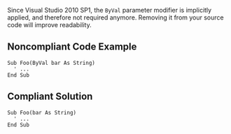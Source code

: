 
Since Visual Studio 2010 SP1, the `ByVal` parameter modifier is implicitly applied, and therefore not required anymore. Removing it from your source code will improve readability.

## Noncompliant Code Example


    Sub Foo(ByVal bar As String)
      ' ...
    End Sub


## Compliant Solution


    Sub Foo(bar As String)
      ' ...
    End Sub

